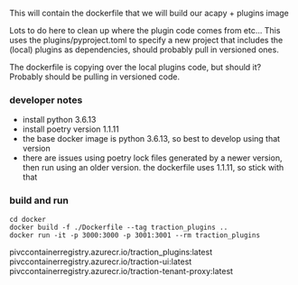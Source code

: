 This will contain the dockerfile that we will build our acapy + plugins image

Lots to do here to clean up where the plugin code comes from etc...
This uses the plugins/pyproject.toml to specify a new project that includes the (local) plugins as dependencies, should probably pull in versioned ones.


The dockerfile is copying over the local plugins code, but should it? Probably should be pulling in versioned code.


### developer notes

- install python 3.6.13
- install poetry version 1.1.11
- the base docker image is python 3.6.13, so best to develop using that version
- there are issues using poetry lock files generated by a newer version, then run using an older version. the dockerfile uses 1.1.11, so stick with that



### build and run
```
cd docker
docker build -f ./Dockerfile --tag traction_plugins ..
docker run -it -p 3000:3000 -p 3001:3001 --rm traction_plugins
```



pivccontainerregistry.azurecr.io/traction_plugins:latest
pivccontainerregistry.azurecr.io/traction-ui:latest
pivccontainerregistry.azurecr.io/traction-tenant-proxy:latest